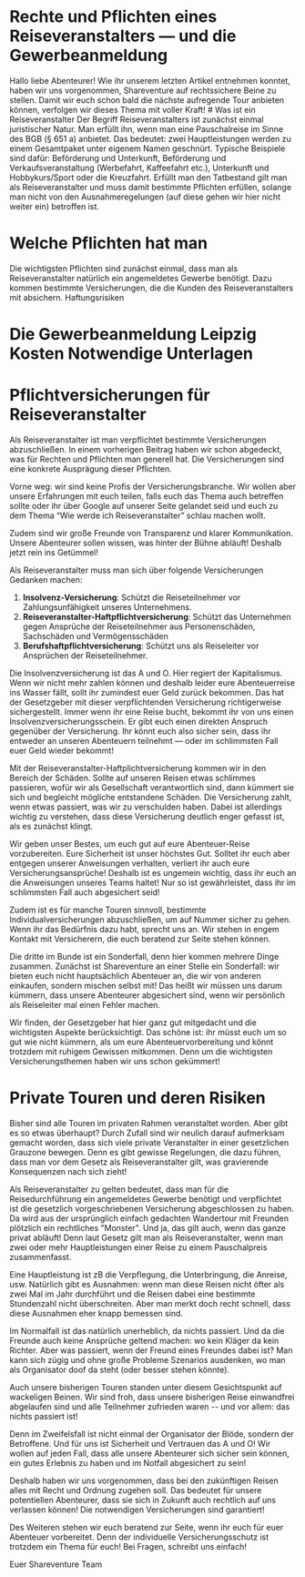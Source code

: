 # Rechte und Pflichten eines Reiseveranstalters — und die Gewerbeanmeldung

Hallo liebe Abenteurer! Wie ihr unserem letzten Artikel entnehmen konntet, haben wir uns vorgenommen, Shareventure auf rechtssichere Beine zu stellen. Damit wir euch schon bald die nächste aufregende Tour anbieten können, verfolgen wir dieses Thema mit voller Kraft! # Was ist ein Reiseveranstalter Der Begriff Reiseveranstalters ist zunächst einmal juristischer Natur. Man erfüllt ihn, wenn man eine Pauschalreise im Sinne des BGB (§ 651 a) anbietet. Das bedeutet: zwei Hauptleistungen werden zu einem Gesamtpaket unter eigenem Namen geschnürt. Typische Beispiele sind dafür: Beförderung und Unterkunft, Beförderung und Verkaufsveranstaltung (Werbefahrt, Kaffeefahrt etc.), Unterkunft und Hobbykurs/Sport oder die Kreuzfahrt. Erfüllt man den Tatbestand gilt man als Reiseveranstalter und muss damit bestimmte Pflichten erfüllen, solange man nicht von den Ausnahmeregelungen (auf diese gehen wir hier nicht weiter ein) betroffen ist.
# Welche Pflichten hat man

Die wichtigsten Pflichten sind zunächst einmal, dass man als Reiseveranstalter natürlich ein angemeldetes Gewerbe benötigt. Dazu kommen bestimmte Versicherungen, die die Kunden des Reiseveranstalters mit absichern. Haftungsrisiken 

# Die Gewerbeanmeldung Leipzig Kosten Notwendige Unterlagen

# Pflichtversicherungen für Reiseveranstalter

Als Reiseveranstalter ist man verpflichtet bestimmte Versicherungen abzuschließen. In einem vorherigen Beitrag haben wir schon abgedeckt, was für Rechten und Pflichten man generell hat. Die Versicherungen sind eine konkrete Ausprägung dieser Pflichten.

Vorne weg: wir sind keine Profis der Versicherungsbranche. Wir wollen aber unsere Erfahrungen mit euch teilen, falls euch das Thema auch betreffen sollte oder ihr über Google auf unserer Seite gelandet seid und euch zu dem Thema “Wie werde ich Reiseveranstalter” schlau machen wollt.

Zudem sind wir große Freunde von Transparenz und klarer Kommunikation. Unsere Abenteurer sollen wissen, was hinter der Bühne abläuft! Deshalb jetzt rein ins Getümmel!

Als Reiseveranstalter muss man sich über folgende Versicherungen Gedanken machen:
1. **Insolvenz-Versicherung**: Schützt die Reiseteilnehmer vor Zahlungsunfähigkeit unseres Unternehmens.
2. **Reiseveranstalter-Haftpflichtversicherung**: Schützt das Unternehmen gegen Ansprüche der Reiseteilnehmer aus Personenschäden, Sachschäden und Vermögensschäden
3. **Berufshaftpflichtversicherung**: Schützt uns als Reiseleiter vor Ansprüchen der Reiseteilnehmer.

Die Insolvenzversicherung ist das A und O. Hier regiert der Kapitalismus. Wenn wir nicht mehr zahlen können und deshalb leider eure Abenteuerreise ins Wasser fällt, sollt ihr zumindest euer Geld zurück bekommen. Das hat der Gesetzgeber mit dieser verpflichtenden Versicherung richtigerweise sichergestellt. Immer wenn ihr eine Reise bucht, bekommt ihr von uns einen Insolvenzversicherungsschein. Er gibt euch einen direkten Anspruch gegenüber der Versicherung. Ihr könnt euch also sicher sein, dass ihr entweder an unseren Abenteuern teilnehmt — oder im schlimmsten Fall euer Geld wieder bekommt!

Mit der Reiseveranstalter-Haftplichtversicherung kommen wir in den Bereich der Schäden. Sollte auf unseren Reisen etwas schlimmes passieren, wofür wir als Gesellschaft verantwortlich sind, dann kümmert sie sich und begleicht mögliche entstandene Schäden. Die Versicherung zahlt, wenn etwas passiert, was wir zu verschulden haben. Dabei ist allerdings wichtig zu verstehen, dass diese Versicherung deutlich enger gefasst ist, als es zunächst klingt.

Wir geben unser Bestes, um euch gut auf eure Abenteuer-Reise vorzubereiten. Eure Sicherheit ist unser höchstes Gut. Solltet ihr euch aber entgegen unserer Anweisungen verhalten, verliert ihr auch eure Versicherungsansprüche! Deshalb ist es ungemein wichtig, dass ihr euch an die Anweisungen unseres Teams haltet! Nur so ist gewährleistet, dass ihr im schlimmsten Fall auch abgesichert seid!

Zudem ist es für manche Touren sinnvoll, bestimmte Individualversicherungen abzuschließen, um auf Nummer sicher zu gehen. Wenn ihr das Bedürfnis dazu habt, sprecht uns an. Wir stehen in engem Kontakt mit Versicherern, die euch beratend zur Seite stehen können.

Die dritte im Bunde ist ein Sonderfall, denn hier kommen mehrere Dinge zusammen. Zunächst ist Shareventure an einer Stelle ein Sonderfall: wir bieten euch nicht hauptsächlich Abenteuer an, die wir von anderen einkaufen, sondern mischen selbst mit! Das heißt wir müssen uns darum kümmern, dass unsere Abenteurer abgesichert sind, wenn wir persönlich als Reiseleiter mal einen Fehler machen.

Wir finden, der Gesetzgeber hat hier ganz gut mitgedacht und die wichtigsten Aspekte berücksichtigt. Das schöne ist: ihr müsst euch um so gut wie nicht kümmern, als um eure Abenteuervorbereitung und könnt trotzdem mit ruhigem Gewissen mitkommen. Denn um die wichtigsten Versicherungsthemen haben wir uns schon gekümmert!

# Private Touren und deren Risiken
Bisher sind alle Touren im privaten Rahmen veranstaltet worden. Aber gibt es so etwas überhaupt? Durch Zufall sind wir neulich darauf aufmerksam gemacht worden, dass sich viele private Veranstalter in einer gesetzlichen Grauzone bewegen. Denn es gibt gewisse Regelungen, die dazu führen, dass man vor dem Gesetz als Reiseveranstalter gilt, was gravierende Konsequenzen nach sich zieht!

Als Reiseveranstalter zu gelten bedeutet, dass man für die Reisedurchführung ein angemeldetes Gewerbe benötigt und verpflichtet ist die gesetzlich vorgeschriebenen Versicherung abgeschlossen zu haben. Da wird aus der ursprünglich einfach gedachten Wandertour mit Freunden plötzlich ein rechtliches "Monster". Und ja, das gilt auch, wenn das ganze privat abläuft! Denn laut Gesetz gilt man als Reiseveranstalter, wenn man zwei oder mehr Hauptleistungen einer Reise zu einem Pauschalpreis zusammenfasst.

Eine Hauptleistung ist zB die Verpflegung, die Unterbringung, die Anreise, usw. Natürlich gibt es Ausnahmen: wenn man diese Reisen nicht öfter als zwei Mal im Jahr durchführt und die Reisen dabei eine bestimmte Stundenzahl nicht überschreiten. Aber man merkt doch recht schnell, dass diese Ausnahmen eher knapp bemessen sind.

Im Normalfall ist das natürlich unerheblich, da nichts passiert. Und da die Freunde auch keine Ansprüche geltend machen: wo kein Kläger da kein Richter. Aber was passiert, wenn der Freund eines Freundes dabei ist? Man kann sich zügig und ohne große Probleme Szenarios ausdenken, wo man als Organisator doof da steht (oder besser stehen könnte).

Auch unsere bisherigen Touren standen unter diesem Gesichtspunkt auf wackeligen Beinen. Wir sind froh, dass unsere bisherigen Reise einwandfrei abgelaufen sind und alle Teilnehmer zufrieden waren -- und vor allem: das nichts passiert ist!

Denn im Zweifelsfall ist nicht einmal der Organisator der Blöde, sondern der Betroffene. Und für uns ist Sicherheit und Vertrauen das A und O! Wir wollen auf jeden Fall, dass alle unsere Abenteurer sich sicher sein können, ein gutes Erlebnis zu haben und im Notfall abgesichert zu sein!

Deshalb haben wir uns vorgenommen, dass bei den zukünftigen Reisen alles mit Recht und Ordnung zugehen soll. Das bedeutet für unsere potentiellen Abenteurer, dass sie sich in Zukunft auch rechtlich auf uns verlassen können! Die notwendigen Versicherungen sind garantiert!

Des Weiteren stehen wir euch beratend zur Seite, wenn ihr euch für euer Abenteuer vorbereitet. Denn der individuelle Versicherungsschutz ist trotzdem ein Thema für euch! Bei Fragen, schreibt uns einfach!

Euer Shareventure Team